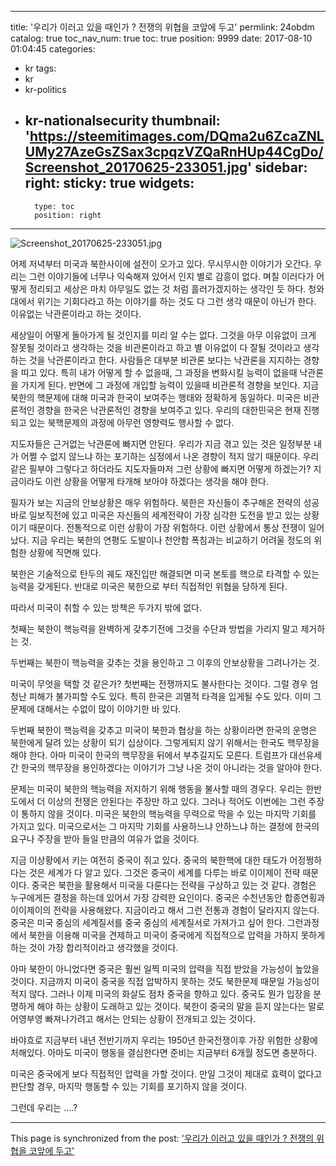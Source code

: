 
---
title: '우리가 이러고 있을 때인가 ? 전쟁의 위협을 코앞에 두고'
permlink: 24obdm
catalog: true
toc_nav_num: true
toc: true
position: 9999
date: 2017-08-10 01:04:45
categories:
- kr
tags:
- kr
- kr-politics
- kr-nationalsecurity
thumbnail: 'https://steemitimages.com/DQma2u6ZcaZNLUMy27AzeGsZSax3cpqzVZQaRnHUp44CgDo/Screenshot_20170625-233051.jpg'
sidebar:
    right:
        sticky: true
widgets:
    -
        type: toc
        position: right
---


![Screenshot_20170625-233051.jpg](https://steemitimages.com/DQma2u6ZcaZNLUMy27AzeGsZSax3cpqzVZQaRnHUp44CgDo/Screenshot_20170625-233051.jpg)

어제 저녁부터 미국과 북한사이에 설전이 오가고 있다. 무시무시한 이야기가 오간다. 우리는 그런 이야기들에 너무나 익숙해져 있어서 인지 별로 감흥이 없다. 며칠 이러다가 어떻게 정리되고 세상은 마치 아무일도 없는 것 처럼 흘러가겠지하는 생각인 듯 하다. 청와대에서 위기는 기회다라고 하는 이야기를 하는 것도 다 그런 생각 때문이 아닌가 한다. 이유없는 낙관론이라고 하는 것이다. 

세상일이 어떻게 돌아가게 될 것인지를 미리 알 수는 없다. 그것을 아무 이유없이 크게 잘못될 것이라고 생각하는 것을 비관론이라고 하고 별 이유없이 다 잘될 것이라고 생각하는 것을 낙관론이라고 한다. 사람들은 대부분 비관론 보다는 낙관론을 지지하는 경향을 띠고 있다. 특히 내가 어떻게 할 수 없을때, 그 과정을 변화시킬 능력이 없을때 낙관론을 가지게 된다. 반면에 그 과정에 개입할 능력이 있을때 비관론적 경향을 보인다. 지금 북한의 핵문제에 대해 미국과 한국이 보여주는 행태와 정확하게 동일하다. 미국은 비관론적인 경향을 한국은 낙관론적인 경향을 보여주고 있다. 우리의 대한민국은 현재 진행되고 있는 북핵문제의 과정에 아무런 영향력도 행사할 수 없다. 

지도자들은 근거없는 낙관론에 빠지면 안된다. 우리가 지금 겪고 있는 것은 일정부분 내가 어쩔 수 없지 않느냐 하는 포기하는 심정에서 나온 경향이 적지 않기 때문이다. 우리같은 필부야 그렇다고 하더라도 지도자들마저 그런 상황에 빠지면 어떻게 하겠는가? 지금이라도 이런 상황을 어떻게 타개해 보아야 하겠다는 생각을 해야 한다. 

필자가 보는 지금의 안보상황은 매우 위험하다. 북한은 자신들이 추구해온 전략의 성공 바로 일보직전에 있고 미국은 자신들의 세계전략이 가장 심각한 도전을 받고 있는 상황이기 때문이다. 전통적으로 이런 상황이 가장 위험하다. 이런 상황에서 통상 전쟁이 일어났다. 
지금 우리는 북한의 연평도 도발이나 천안함 폭침과는 비교하기 어려울 정도의 위험한 상황에 직면해 있다.

북한은 기술적으로 탄두의 궤도 재진입만 해결되면 미국 본토를 핵으로 타격할 수 있는 능력을 갖게된다. 반대로 미국은 북한으로 부터 직접적인 위협을 당하게 된다.

따라서 미국이 취할 수 있는 방책은 두가지 밖에 없다. 

첫째는 북한이 핵능력을 완벽하게 갖추기전에 그것을 수단과 방법을 가리지 말고 제거하는 것.

두번째는 북한이 핵능력을 갖추는 것을 용인하고 그 이후의 안보상황을 그려나가는 것.

미국이 무엇을 택할 것 같은가? 첫번째는 전쟁까지도 불사한다는 것이다. 그럴 경우 엄청난 피해가 불가피할 수도 있다. 특히 한국은 괴멸적 타격을 입게될 수도 있다. 이미 그 문제에 대해서는 수없이 많이 이야기한 바 있다. 

두번째 북한이 핵능력을 갖추고 미국이 북한과 협상을 하는 상황이라면 한국의 운명은 북한에게 달려 있는 상황이 되기 십상이다. 그렇게되지 않기 위해서는 한국도 핵무장을 해야 한다. 아마 미국이 한국의 핵무장을 뒤에서 부추길지도 모른다. 트럼프가 대선유세간 한국의 핵무장을 용인하겠다는 이야기가 그냥 나온 것이 아니라는 것을 알아야 한다. 

문제는 미국이 북한의 핵능력을 저지하기 위해 행동을 불사할 때의 경우다. 우리는 한반도에서 더 이상의 전쟁은 안된다는 주장만 하고 있다. 그러나 적어도 이번에는 그런 주장이 통하지 않을 것이다. 미국은 북한의 핵능력을 무력으로 막을 수 있는 마지막 기회를 가지고 있다.  미국으로서는 그 마지막 기회를 사용하느냐 안하느냐 하는 결정에 한국의 요구나 주장을 받아 들일 만큼의 여유가 없을 것이다. 

지금 이상황에서 키는 여전히 중국이 쥐고 있다. 중국의 북한핵에 대한 태도가 어정쩡하다는 것은 세계가 다 알고 있다. 그것은 중국이 세계를 다루는 바로 이이제이 전략 때문이다. 중국은 북한을 활용해서 미국을 다룬다는 전략을 구상하고 있는 것 같다. 경험은 누구에게든 결정을 하는데 있어서 가장 강력한 요인이다. 중국은 수천년동안 합종연횡과 이이제이의 전략을 사용해왔다. 지금이라고 해서 그런 전통과 경험이 달라지지 않는다. 중국은 미국 중심의 세계질서를 중국 중심의 세계질서로 가져가고 싶어 한다. 그런과정에서 북한을 이용해 미국을 견제하고 미국이 중국에게 직접적으로 압력을 가하지 못하게 하는 것이 가장 합리적이라고 생각했을 것이다. 

아마 북한이 아니었다면 중국은 훨씬 일찍 미국의 압력을 직접 받았을 가능성이 높았을 것이다. 지금까지 미국이 중국을 직접 압박하지 못하는 것도 북한문제 때문일 가능성이 적지 않다. 그러나 이제 미국의 화살도 점차 중국을 향하고 있다. 중국도 뭔가 입장을 분명하게 해야 하는 상황이 도래하고 있는 것이다. 북한이 중국의 말을 듣지 않는다는 말로 어영부영 빠져나가려고 해서는 안되는 상황이 전개되고 있는 것이다. 

바야흐로 지금부터 내년 전반기까지 우리는 1950년 한국전쟁이후 가장 위험한 상황에 처해있다. 아마도 미국이 행동을 결심한다면 준비는 지금부터 6개월 정도면 충분하다. 

미국은 중국에게 보다 직접적인 압력을 가할 것이다. 만일  그것이 제대로 효력이 없다고 판단할 경우, 마지막 행동할 수 있는 기회를 포기하지 않을 것이다.      

그런데 우리는 ….?

- - -

This page is synchronized from the post: ['우리가 이러고 있을 때인가 ? 전쟁의 위협을 코앞에 두고'](https://steemit.com/@oldstone/24obdm)

